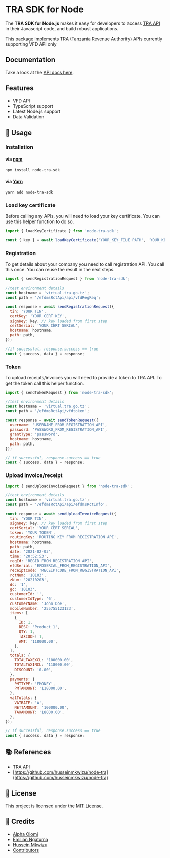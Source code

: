# TRA SDK for Node

The **TRA SDK for Node.js** makes it easy for developers to access [TRA API](#) in their Javascript code, and build robust applications.

This package implements TRA (Tanzania Revenue Authority) APIs currently supporting VFD API only


## Documentation

Take a look at the [API docs here](https://tra-docs.netlify.app/).

## Features

- VFD API
- TypeScript support
- Latest Node.js support
- Data Validation

## 🚀 Usage

### Installation

#### via [npm](https://www.npmjs.com/)

```bash
npm install node-tra-sdk
```

#### via [Yarn](https://yarnpkg.com/)

```bash
yarn add node-tra-sdk
```

### Load key certificate

Before calling any APIs, you will need to load your key certificate. You can use this helper function to do so.

```javascript
import { loadKeyCertificate } from 'node-tra-sdk';

const { key } = await loadKeyCertificate('YOUR_KEY_FILE PATH', 'YOUR_KEY_PASSWORD');
```

### Registration

To get details about your company you need to call registration API. You call this once. You can reuse the result in the next steps.

```javascript
import { sendRegistrationRequest } from 'node-tra-sdk';

//test environment details
const hostname = 'virtual.tra.go.tz';
const path = '/efdmsRctApi/api/vfdRegReq';

const response = await sendRegistrationRequest({
  tin: 'YOUR TIN',
  certKey: 'YOUR CERT KEY',
  signKey: key, // key loaded from first step
  certSerial: 'YOUR CERT SERIAL',
  hostname: hostname,
  path: path,
});

//if successful, response.success == true
const { success, data } = response;
```

### Token

To upload receipts/invoices you will need to provide a token to TRA API. To get the token call this helper function.

```javascript
import { sendTokenRequest } from 'node-tra-sdk';

//test environment details
const hostname = 'virtual.tra.go.tz';
const path = '/efdmsRctApi/vfdtoken';

const response = await sendTokenRequest({
  username: 'USERNAME_FROM_REGISTRATION_API',
  password: 'PASSWORD_FROM_REGISTRATION_API',
  grantType: 'password',
  hostname: hostname,
  path: path,
});

// if successful, response.success == true
const { success, data } = response;
```

### Upload invoice/receipt

```javascript
import { sendUploadInvoiceRequest } from 'node-tra-sdk';

//test environment details
const hostname = 'virtual.tra.go.tz';
const path = '/efdmsRctApi/api/efdmsRctInfo';

const response = await sendUploadInvoiceRequest({
  tin: 'YOUR TIN',
  signKey: key, // key loaded from first step
  certSerial: 'YOUR CERT SERIAL',
  token: 'YOUR TOKEN',
  routingKey: 'ROUTING KEY FROM REGISTRATION API',
  hostname: hostname,
  path: path,
  date: '2021-02-03',
  time: '20:52:53',
  regId: 'REGID_FROM_REGISTRATION_API',
  efdSerial: 'EFDSERIAL_FROM_REGISTRATION_API',
  receiptCode: 'RECEIPTCODE_FROM_REGISTRATION_API',
  rctNum: '10103',
  zNum: '20210203',
  dc: '1',
  gc: '10103',
  customerId: '',
  customerIdType: '6',
  customerName: 'John Doe',
  mobileNumber: '255755123123',
  items: [
    {
      ID: 1,
      DESC: 'Product 1',
      QTY: 1,
      TAXCODE: 1,
      AMT: '118000.00',
    },
  ],
  totals: {
    TOTALTAXEXCL: '100000.00',
    TOTALTAXINCL: '118000.00',
    DISCOUNT: '0.00',
  },
  payments: {
    PMTTYPE: 'EMONEY',
    PMTAMOUNT: '118000.00',
  },
  vatTotals: {
    VATRATE: 'A',
    NETTAMOUNT: '100000.00',
    TAXAMOUNT: '18000.00',
  },
});

// If successful, response.success == true
const { success, data } = response;
```

## 📚 References

- [TRA API](https://tra-docs.netlify.app/)
- [https://github.com/husseinmkwizu/node-tra](https://github.com/husseinmkwizu/node-tra)

## 📝 License

This project is licensed under the [MIT License](./LICENSE).

## 🙌 Credits

- [Alpha Olomi](https://github.com/alpha-olomi)
- [Emilian Ngatuma](https://github.com/punisher-n)
- [Hussein Mkwizu](https://github.com/husseinmkwizu)
- [Contributors](https://github.com/tra-developers/node-tra-sdk/graphs/contributors)
